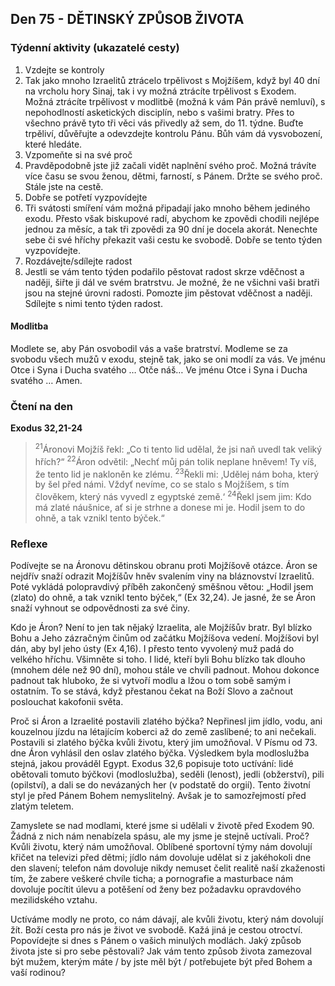## Den 75 - DĚTINSKÝ ZPŮSOB ŽIVOTA

### Týdenní aktivity (ukazatelé cesty)

1. Vzdejte se kontroly
1. Tak jako mnoho Izraelitů ztrácelo trpělivost s Mojžíšem, když byl 40 dní na vrcholu hory Sinaj, tak i vy možná ztrácíte trpělivost s Exodem. Možná ztrácíte trpělivost v modlitbě (možná k vám Pán právě nemluví), s nepohodlností asketických disciplín, nebo s vašimi bratry. Přes to všechno právě tyto tři věci vás přivedly až sem, do 11. týdne. Buďte trpěliví, důvěřujte a odevzdejte kontrolu Pánu. Bůh vám dá vysvobození, které hledáte.
1. Vzpomeňte si na své proč
1. Pravděpodobně jste již začali vidět naplnění svého proč. Možná trávíte více času se svou ženou, dětmi, farností, s Pánem. Držte se svého proč. Stále jste na cestě.
1. Dobře se potřetí vyzpovídejte
1. Tři svátosti smíření vám možná připadají jako mnoho během jediného exodu. Přesto však biskupové radí, abychom ke zpovědi chodili nejlépe jednou za měsíc, a tak tři zpovědi za 90 dní je docela akorát. Nenechte sebe či své hříchy překazit vaši cestu ke svobodě. Dobře se tento týden vyzpovídejte.
1. Rozdávejte/sdílejte radost
1. Jestli se vám tento týden podařilo pěstovat radost skrze vděčnost a naději, šiřte ji dál ve svém bratrstvu. Je možné, že ne všichni vaši bratři jsou na stejné úrovni radosti. Pomozte jim pěstovat vděčnost a naději. Sdílejte s nimi tento týden radost.

#### Modlitba

Modlete se, aby Pán osvobodil vás a vaše bratrství.
Modleme se za svobodu všech mužů v exodu, stejně tak, jako se oni modlí za vás.
Ve jménu Otce i Syna i Ducha svatého … Otče náš… Ve jménu Otce i Syna i Ducha svatého … Amen.

### Čtení na den

**Exodus 32,21-24**

> <sup>21</sup>Áronovi Mojžíš řekl: „Co ti tento lid udělal, že jsi naň uvedl tak veliký hřích?“
> <sup>22</sup>Áron odvětil: „Nechť můj pán tolik neplane hněvem! Ty víš, že tento lid je nakloněn ke zlému.
> <sup>23</sup>Řekli mi: ‚Udělej nám boha, který by šel před námi. Vždyť nevíme, co se stalo s Mojžíšem, s tím člověkem, který nás vyvedl z egyptské země.‘
> <sup>24</sup>Řekl jsem jim: Kdo má zlaté náušnice, ať si je strhne a donese mi je. Hodil jsem to do ohně, a tak vznikl tento býček.“

### Reflexe

Podívejte se na Áronovu dětinskou obranu proti Mojžíšově otázce. Áron se nejdřív snaží odrazit Mojžíšův hněv
svalením viny na bláznovství Izraelitů. Poté vykládá polopravdivý příběh zakončený směšnou větou: „Hodil jsem
(zlato) do ohně, a tak vznikl tento býček,“ (Ex 32,24). Je jasné, že se Áron snaží vyhnout se odpovědnosti za své činy.

Kdo je Áron? Není to jen tak nějaký Izraelita, ale Mojžíšův bratr. Byl blízko Bohu a Jeho zázračným činům od začátku
Mojžíšova vedení. Mojžíšovi byl dán, aby byl jeho ústy (Ex 4,16). I přesto tento vyvolený muž padá do velkého hříchu.
Všimněte si toho. I lidé, kteří byli Bohu blízko tak dlouho (mnohem déle než 90 dní), mohou stále ve chvíli padnout.
Mohou dokonce padnout tak hluboko, že si vytvoří modlu a lžou o tom sobě samým i ostatním. To se stává, když
přestanou čekat na Boží Slovo a začnout poslouchat kakofonii světa.

Proč si Áron a Izraelité postavili zlatého býčka? Nepřinesl jim jídlo, vodu, ani kouzelnou jízdu na létajícím koberci až
do země zaslíbené; to ani nečekali. Postavili si zlatého býčka kvůli životu, který jim umožňoval. V Písmu od 73. dne
Áron vyhlásil den oslav zlatého býčka. Výsledkem byla modloslužba stejná, jakou prováděl Egypt. Exodus 32,6
popisuje toto uctívání: lidé obětovali tomuto býčkovi (modloslužba), seděli (lenost), jedli (obžerství), pili (opilství), a
dali se do nevázaných her (v podstatě do orgií). Tento životní styl je před Pánem Bohem nemyslitelný. Avšak je to
samozřejmostí před zlatým teletem.

Zamyslete se nad modlami, které jsme si udělali v životě před Exodem 90. Žádná z nich nám nenabízela spásu, ale my
jsme je stejně uctívali. Proč? Kvůli životu, který nám umožňoval. Oblíbené sportovní týmy nám dovolují křičet na
televizi před dětmi; jídlo nám dovoluje udělat si z jakéhokoli dne den slavení; telefon nám dovoluje nikdy nemuset
čelit realitě naší zkaženosti tím, že zabere veškeré chvíle ticha; a pornografie a masturbace nám dovoluje pocítit úlevu
a potěšení od ženy bez požadavku opravdového mezilidského vztahu.

Uctíváme modly ne proto, co nám dávají, ale kvůli životu, který nám dovolují žít. Boží cesta pro nás je život ve
svobodě. Kažá jiná je cestou otroctví. Popovídejte si dnes s Pánem o vašich minulých modlách. Jaký způsob života jste
si pro sebe pěstovali? Jak vám tento způsob života zamezoval být mužem, kterým máte / by jste měl být / potřebujete
být před Bohem a vaší rodinou?
